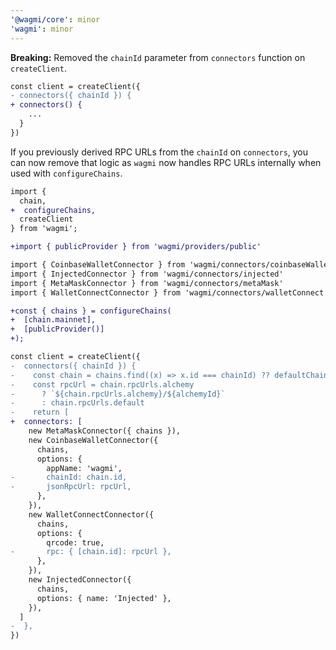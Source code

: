 ```yaml
---
'@wagmi/core': minor
'wagmi': minor
---
```


**Breaking:** Removed the `chainId` parameter from `connectors` function on `createClient`.

```diff
const client = createClient({
- connectors({ chainId }) {
+ connectors() {
    ...
  }
})
```

If you previously derived RPC URLs from the `chainId` on `connectors`, you can now remove that logic as `wagmi` now handles RPC URLs internally when used with `configureChains`.

```diff
import {
  chain,
+  configureChains,
  createClient
} from 'wagmi';

+import { publicProvider } from 'wagmi/providers/public'

import { CoinbaseWalletConnector } from 'wagmi/connectors/coinbaseWallet'
import { InjectedConnector } from 'wagmi/connectors/injected'
import { MetaMaskConnector } from 'wagmi/connectors/metaMask'
import { WalletConnectConnector } from 'wagmi/connectors/walletConnect'

+const { chains } = configureChains(
+  [chain.mainnet],
+  [publicProvider()]
+);

const client = createClient({
-  connectors({ chainId }) {
-    const chain = chains.find((x) => x.id === chainId) ?? defaultChain
-    const rpcUrl = chain.rpcUrls.alchemy
-      ? `${chain.rpcUrls.alchemy}/${alchemyId}`
-      : chain.rpcUrls.default
-    return [
+  connectors: [
    new MetaMaskConnector({ chains }),
    new CoinbaseWalletConnector({
      chains,
      options: {
        appName: 'wagmi',
-       chainId: chain.id,
-       jsonRpcUrl: rpcUrl,
      },
    }),
    new WalletConnectConnector({
      chains,
      options: {
        qrcode: true,
-       rpc: { [chain.id]: rpcUrl },
      },
    }),
    new InjectedConnector({
      chains,
      options: { name: 'Injected' },
    }),
  ]
-  },
})
```
